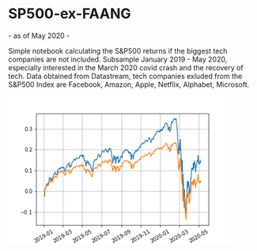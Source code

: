 # SP500-ex-FAANG
 \- as of May 2020 -
 
Simple notebook calculating the S&P500 returns if the biggest tech companies are not included. Subsample January 2019 - May 2020, especially interested in the March 2020 covid crash and the recovery of tech. 
Data obtained from Datastream, tech companies exluded from the S&P500 Index are Facebook, Amazon, Apple, Netflix, Alphabet, Microsoft. 


<img src="plot.png" width="450">
